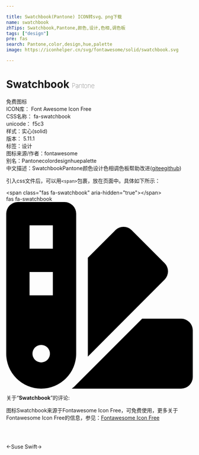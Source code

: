 ```yaml
---

title: Swatchbook(Pantone) ICON转svg、png下载
name: swatchbook
zhTips: Swatchbook,Pantone,颜色,设计,色相,调色板
tags: ["design"]
pre: fas
search: Pantone,color,design,hue,palette
image: https://iconhelper.cn/svg/fontawesome/solid/swatchbook.svg

---
```


# Swatchbook  <small style="font-size: 60%;font-weight: 100">Pantone</small>


<div class="detail-page">
<p>
<span><span class="badge-success badge">免费图标</span> </span>
<br/>
<span>
ICON库：
<span class="badge-secondary badge">Font Awesome Icon Free</span> 
</span>
<br/>
<span>
CSS名称：
<span class="badge-secondary badge">fa-swatchbook</span> 
</span>
<br/>
<span>
unicode：
<span class="badge-secondary badge">f5c3</span> 
<copy-btn content='f5c3' btn-title=""></copy-btn>
<copy-btn :content='String.fromCodePoint(parseInt("f5c3", 16))' btn-title="复制U"></copy-btn>
</span><br/><span>样式：<span class="badge-light badge">实心(solid)</span></span>
<br/>
<span>
版本：
<span class="badge-secondary badge">5.11.1</span> 
</span><br/><span>标签：<span class="badge-light badge"><router-link to="/tags/design.html">设计</router-link></span></span>
<br/>
<span>图标来源/作者：<span class="badge-light badge">fontawesome</span></span> 
<br/>
<span>别名：<span class="badge-light badge">Pantone</span><span class="badge-light badge">color</span><span class="badge-light badge">design</span><span class="badge-light badge">hue</span><span class="badge-light badge">palette</span></span><br/><span class="zh-detail">中文描述：<span class="badge-primary badge">Swatchbook</span><span class="badge-primary badge">Pantone</span><span class="badge-primary badge">颜色</span><span class="badge-primary badge">设计</span><span class="badge-primary badge">色相</span><span class="badge-primary badge">调色板</span><span class="help-link"><span>帮助改进</span>(<a href="https://gitee.com/liuwave/icon-helper/edit/master/json/fontawesome/solid/swatchbook.json" target="_blank" rel="noopener noreferrer">gitee</a><a href="https://github.com/liuwave/icon-helper/edit/master/json/fontawesome/solid/swatchbook.json" target="_blank" rel="noopener noreferrer">github</a></span>)</span><br/>
</p>
</div>
<div class="alert alert-dark">
  <i class="fas fa-swatchbook fa-xs"></i>
  <i class="fas fa-swatchbook fa-sm"></i>
  <i class="fas fa-swatchbook fa-lg"></i>
  <i class="fas fa-swatchbook fa-2x"></i>
  <i class="fas fa-swatchbook fa-3x"></i>
  <i class="fas fa-swatchbook fa-5x"></i>
  <i class="fas fa-swatchbook fa-7x"></i>
</div>
<div>
  <p>引入css文件后，可以用<code>&lt;span&gt;</code>包裹，放在页面中。具体如下所示：    
  </p>
  <div class="alert alert-primary" style="font-size: 14px">
    &lt;span class="fas fa-swatchbook" aria-hidden="true"&gt;&lt;/span&gt;
    <copy-btn content='<span class="fas fa-swatchbook" aria-hidden="true"></span>'></copy-btn>
  </div>
  <div class="alert alert-secondary">
    <i class="fas fa-swatchbook"
    style="font-size: 24px"
    aria-hidden="true"></i> fas fa-swatchbook
    <copy-btn content="fas fa-swatchbook" btn-title="复制图标名称"></copy-btn>
  </div>
</div>
<div id="svg" class="svg-wrap">
<svg xmlns="http://www.w3.org/2000/svg" viewBox="0 0 512 512">  <path d="M434.66,167.71h0L344.5,77.36a31.83,31.83,0,0,0-45-.07h0l-.07.07L224,152.88V424L434.66,212.9A32,32,0,0,0,434.66,167.71ZM480,320H373.09L186.68,506.51c-2.06,2.07-4.5,3.58-6.68,5.49H480a32,32,0,0,0,32-32V352A32,32,0,0,0,480,320ZM192,32A32,32,0,0,0,160,0H32A32,32,0,0,0,0,32V416a96,96,0,0,0,192,0ZM96,440a24,24,0,1,1,24-24A24,24,0,0,1,96,440Zm32-184H64V192h64Zm0-128H64V64h64Z"/></svg>

</div>
<detail full-name='fa-swatchbook'></detail>
<div class="icon-detail__container">
<p>关于“<b>Swatchbook</b>”的评论:</p>
</div>
<Vssue title="关于“Swatchbook”的评论" />    
<div><p>图标Swatchbook来源于Fontawesome Icon Free，可免费使用，更多关于  Fontawesome Icon Free的信息，参见：<a target="_blank" href="https://iconhelper.cn/fontawesome.html">Fontawesome Icon Free</a>
</p></div>

<div style="padding:2rem 0 " class="page-nav"><p class="inner"><span class="prev">←<router-link to="/icon/brands/suse.html">Suse</router-link></span> <span class="next"><router-link to="/icon/brands/swift.html">Swift</router-link>→</span></p></div>
